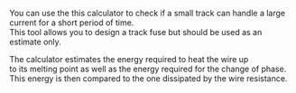 You can use the this calculator to check if a small track can handle a large current for a short period of time.<br>
This tool allows you to design a track fuse but should be used as an estimate only.

The calculator estimates the energy required to heat the wire up<br>
to its melting point as well as the energy required for the change of phase.<br>
This energy is then compared to the one dissipated by the wire resistance.